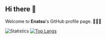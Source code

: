 ## Hi there 👋

Welcome to **Enatsu**'s GitHub profile page. 🎉🎉🎉

![Statistics](https://github-readme-stats.vercel.app/api?username=unsioer)  [![Top Langs](https://github-readme-stats.vercel.app/api/top-langs/?username=unsioer&&hide=javascript,css,html&layout=compact)](https://github.com/anuraghazra/github-readme-stats)


